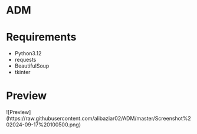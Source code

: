 # ADM

<h1>Requirements</h1>
<ul>
<li>Python3.12</li>
<li>requests</li>
<li>BeautifulSoup</li>
<li>tkinter</li>
</ul>
<h1>Preview</h1>
![Preview](https://raw.githubusercontent.com/alibaziar02/ADM/master/Screenshot%202024-09-17%20100500.png)

